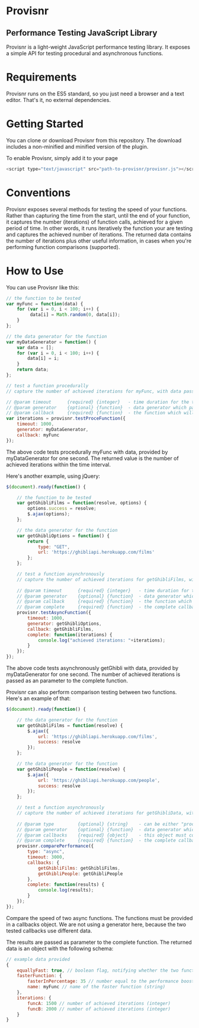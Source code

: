 # Provisnr
## Performance Testing JavaScript Library

Provisnr is a light-weight JavaScript performance testing library. It exposes a simple API for testing procedural and asynchronous functions.

# Requirements

Provisnr runs on the ES5 standard, so you just need a browser and a text editor. That's it, no external dependencies.

# Getting Started

You can clone or download Provisnr from this repository. The download includes a non-minified and minified version of the plugin.

To enable Provisnr, simply add it to your page
```javascript
<script type="text/javascript" src="path-to-provisnr/provisnr.js"></script>
```

# Conventions

Provisnr exposes several methods for testing the speed of your functions. Rather than capturing the time from the start, until the end of your function, it captures the number (iterations) of function calls, achieved for a given period of time. In other words, it runs iteratively the function your are testing and captures the achieved number of iterations. The returned data contains the number of iterations plus other useful information, in cases when you're performing function comparisons (supported).

# How to Use

You can use Provisnr like this:

```javascript
// the function to be tested
var myFunc = function(data) {
    for (var i = 0, i < 100; i++) {
         data[i] = Math.random(0, data[i]);
    }
};

// the data generator for the function
var myDataGenerator = function() {
    var data = [];
    for (var i = 0, i < 100; i++) {
        data[i] = i;
    }
    return data;
};

// test a function procedurally
// capture the number of achieved iterations for myFunc, with data passed by dataGenerator

// @param timeout      {required} {integer}   - time duration for the test in milliseconds
// @param generator    {optional} {function}  - data generator which passes data to tested function
// @param callback     {required} {function}  - the function which will be tested
var iterations = provisnr.testProceFunction({
	timeout: 1000,
	generator: myDataGenerator,
	callback: myFunc
});
```

The above code tests procedurally myFunc with data, provided by myDataGenerator for one second. The returned value is the number of achieved iterations within the time interval.

Here's another example, using jQuery: 

```javascript
$(document).ready(function() {

    // the function to be tested
    var getGhibliFilms = function(resolve, options) {
        options.success = resolve;
        $.ajax(options);
    };

    // the data generator for the function
    var getGhibliOptions = function() {
        return {
            type: "GET",
            url: 'https://ghibliapi.herokuapp.com/films'
        };
    };

    // test a function asynchronously
    // capture the number of achieved iterations for getGhibliFilms, with data passed by getGhibliOptions
    
    // @param timeout      {required} {integer}   - time duration for the test in milliseconds
    // @param generator    {optional} {function}  - data generator which passes data to tested function
    // @param callback     {required} {function}  - the function which will be tested
    // @param complete     {required} {function}  - the complete callback, which receives the number of achieved iterations as a parameter
    provisnr.testAsyncFunction({
        timeout: 1000,
        generator: getGhibliOptions,
        callback: getGhibliFilms,
        complete: function(iterations) {
            console.log("achieved iterations: "+iterations);
        }
    });
});
```

The above code tests asynchronously getGhibli with data, provided by myDataGenerator for one second. The number of achieved iterations is passed as an parameter to the complete function.

Provisnr can also perform comparison testing between two functions. Here's an example of that: 
```javascript
$(document).ready(function() {

    // the data generator for the function
    var getGhibliFilms = function(resolve) {
        $.ajax({
            url: 'https://ghibliapi.herokuapp.com/films',
            success: resolve
        });
    };

    // the data generator for the function
    var getGhibliPeople = function(resolve) {
        $.ajax({
            url: 'https://ghibliapi.herokuapp.com/people',
            success: resolve
        });
    };

    // test a function asynchronously
    // capture the number of achieved iterations for getGhibliData, with data passed by getGhibliOptions
    
    // @param type         {optional} {string}    - can be either "procedural" or "async", if you do not pass type, provisnr assumes you want "async"
    // @param generator    {optional} {function}  - data generator which passes data to tested function, the same generator is used for the two tested functions
    // @param callbacks    {required} {object}    - this object must contain the functions which you want to test
    // @param complete     {required} {function}  - the complete callback, which receives the number of achieved iterations as a parameter
    provisnr.comparePerformance({
        type: "async",
        timeout: 3000,
        callbacks: {
            getGhibliFilms: getGhibliFilms,
            getGhibliPeople: getGhibliPeople
        },
        complete: function(results) {
            console.log(results);
        }
    });
});
```

Compare the speed of two async functions. The functions must be provided in a callbacks object. We are not using a generator here, because the two tested callbacks use different data.
 
 The results are passed as parameter to the complete function. The returned data is an object with the following schema:

```javascript
// example data provided
{
	equallyFast: true, // boolean flag, notifying whether the two functions have achieved equal number of iterations
	fasterFunction: {
		fasterInPercentage: 35 // number equal to the performance boost of the faster function in percentage (integer) 
		name: myFunc // name of the faster function (string)
	},
	iterations: {
		funcA: 1500 // number of achieved iterations (integer)
		funcB: 2000 // number of achieved iterations (integer)
	}
}
```